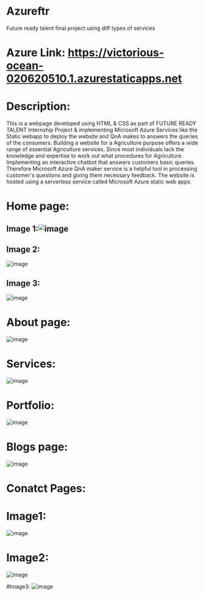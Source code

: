 # Azureftr
Future ready talent final project using diff types of services

# Azure Link:  https://victorious-ocean-020620510.1.azurestaticapps.net


# Description:
This is a webpage developed using HTML & CSS as part of FUTURE READY TALENT Internship Project & implementing Microsoft Azure Services like the Static webapp to deploy the website and QnA makes to answers the queries of the consumers. Building a website for a Agriculture purpose offers a wide range of essential Agriculture services. Since most individuals lack the knowledge and expertise to work out what procedures for Agriculture. Implementing an interactive chatbot that answers customers basic queries. Therefore Microsoft Azure QnA maker service is a helpful tool in processing customer's questions and giving them necessary feedback. The website is hosted using a serverless service called Microsoft Azure static web apps.


# Home page:
## Image 1:![image](https://user-images.githubusercontent.com/100296974/179020387-f958a81c-e165-4f85-9ce5-83c614097f35.png)

## Image 2:
![image](https://user-images.githubusercontent.com/100296974/179020453-2dfca27b-b0b1-478f-8ce8-6eff7ce089db.png)

## Image 3:
![image](https://user-images.githubusercontent.com/100296974/179020545-93cac1c1-a0b6-4f65-ac5a-14793351ab8a.png)

# About page:
![image](https://user-images.githubusercontent.com/100296974/179021129-6505c00c-04aa-4bb1-8e20-b27cbfda874a.png)


# Services:
![image](https://user-images.githubusercontent.com/100296974/179021336-0b1cbb6c-04e3-4997-a38a-c2bb3fcadf19.png)


# Portfolio:
![image](https://user-images.githubusercontent.com/100296974/179021481-0c324c10-c29b-48fa-b434-956ea2cf9d87.png)

# Blogs page:
![image](https://user-images.githubusercontent.com/100296974/179021556-159fb8d1-f72c-4bcf-9b77-2356460cf504.png)

# Conatct Pages:

# Image1:
![image](https://user-images.githubusercontent.com/100296974/179021666-5ccc145f-e1bc-42c0-976d-b781ba3bea34.png)

# Image2:
![image](https://user-images.githubusercontent.com/100296974/179021737-63032f31-ceb4-401a-bd87-36eb6e161ed6.png)

#Image3:
![image](https://user-images.githubusercontent.com/100296974/179022085-4654597d-d3dc-463b-9727-1a4ae87a3f6e.png)
